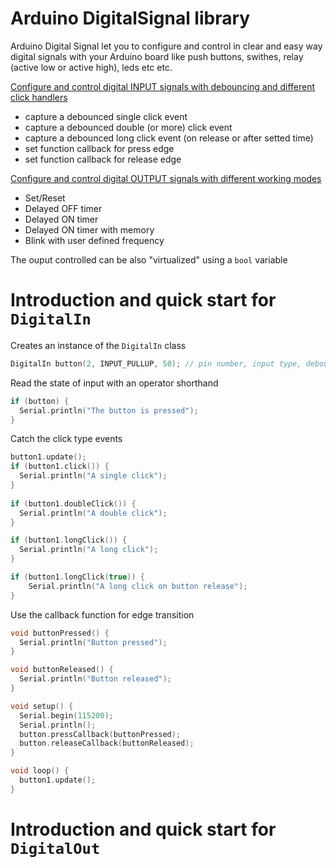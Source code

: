 # Arduino DigitalSignal library
Arduino Digital Signal let you to configure and control in clear and easy way digital signals with your Arduino board like push buttons, swithes, relay (active low or active high), leds etc etc.

[Configure and control digital INPUT signals with debouncing and different click handlers](https://github.com/cotestatnt/DigitalSignal/edit/main/README.md#introduction-and-quick-start-for-digitalin)
  - capture a debounced single click event 
  - capture a debounced double (or more) click event
  - capture a debounced long click event (on release or after setted time)
  - set function callback for press edge
  - set function callback for release edge

[Configure and control digital OUTPUT signals with different working modes](https://github.com/cotestatnt/DigitalSignal/edit/main/README.md#introduction-and-quick-start-for-digitalout)
  - Set/Reset
  - Delayed OFF timer
  - Delayed ON timer
  - Delayed ON timer with memory
  - Blink with user defined frequency

The ouput controlled can be also "virtualized" using a `bool` variable 

# Introduction and quick start for `DigitalIn`
Creates an instance of the `DigitalIn` class
```C++
DigitalIn button(2, INPUT_PULLUP, 50); // pin number, input type, debounce threshold
```
Read the state of input with an operator shorthand
```C++
if (button) {
  Serial.println("The button is pressed");
}
```
Catch the click type events
```C++
button1.update();
if (button1.click()) {
  Serial.println("A single click");   
}
  
if (button1.doubleClick()) {
  Serial.println("A double click");   
}

if (button1.longClick()) {
  Serial.println("A long click");   
}

if (button1.longClick(true)) {
    Serial.println("A long click on button release");   
}
```
Use the callback function for edge transition
```C++
void buttonPressed() {
  Serial.println("Button pressed");   
}

void buttonReleased() {
  Serial.println("Button released");   
}

void setup() {
  Serial.begin(115200);
  Serial.println();
  button.pressCallback(buttonPressed);
  button.releaseCallback(buttonReleased);
}

void loop() { 
  button1.update();
}
```

# Introduction and quick start for `DigitalOut`
